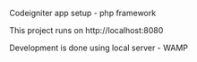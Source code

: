 
Codeigniter app setup - php framework

This project runs on http://localhost:8080

Development is done using local server - WAMP



